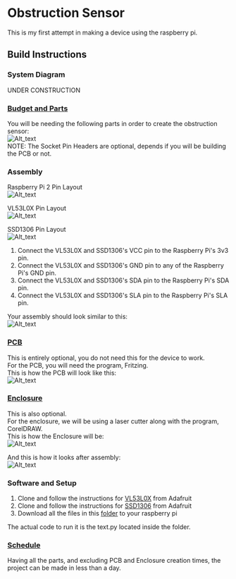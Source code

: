 # Obstruction Sensor

This is my first attempt in making a device using the raspberry pi.  

## Build Instructions

### System Diagram
UNDER CONSTRUCTION  

### [Budget and Parts](https://github.com/AldousMendoza/ObstructionSensor/blob/master/ProjectDocumentation/Budget.xlsx)
You will be needing the following parts in order to create the obstruction sensor:  
![Alt_text](https://github.com/AldousMendoza/ObstructionSensor/blob/master/ProjectDocumentation/Purchases/Budget.JPG?raw=true)  
NOTE: The Socket Pin Headers are optional, depends if you will be building the PCB or not.  

### Assembly
Raspberry Pi 2 Pin Layout  
![Alt_text](https://github.com/AldousMendoza/ObstructionSensor/blob/master/ProjectDocumentation/Purchases/rp2_pinout.png?raw=true)  

VL53L0X Pin Layout  
![Alt_text](https://github.com/AldousMendoza/ObstructionSensor/blob/master/ProjectDocumentation/Purchases/VL53L0Xonline.jpg?raw=true)  

SSD1306 Pin Layout  
![Alt_text](https://github.com/AldousMendoza/ObstructionSensor/blob/master/ProjectDocumentation/Purchases/SSD1306online.jpg?raw=true)  

1. Connect the VL53L0X and SSD1306's VCC pin to the Raspberry Pi's 3v3 pin.  
2. Connect the  VL53L0X and SSD1306's GND pin to any of the Raspberry Pi's GND pin.  
3. Connect the VL53L0X and SSD1306's SDA pin to the Raspberry Pi's SDA pin.  
4. Connect the VL53L0X and SSD1306's SLA pin to the Raspberry Pi's SLA pin.  

Your assembly should look similar to this:  
![Alt_text](https://github.com/AldousMendoza/ObstructionSensor/blob/master/ProjectDocumentation/Purchases/circuit.jpg?raw=true)  

### [PCB](https://github.com/AldousMendoza/ObstructionSensor/blob/master/ProjectDocumentation/Obstruction%20Sensor%20PCB%20Sketch.fzz)
This is entirely optional, you do not need this for the device to work.  
For the PCB, you will need the program, Fritzing.  
This is how the PCB will look like this:  
![Alt_text](https://github.com/AldousMendoza/ObstructionSensor/blob/master/ProjectDocumentation/Obstruction%20Sensor%20PCB%20Sketch_pcb.png?raw=true)  

### [Enclosure](https://github.com/AldousMendoza/ObstructionSensor/blob/master/ProjectDocumentation/Pi2CaseX6%20-%20Obstruction%20Sensor.cdr)
This is also optional.  
For the enclosure, we will be using a laser cutter along with the program, CorelDRAW.  
This is how the Enclosure will be:  
![Alt_text](https://github.com/AldousMendoza/ObstructionSensor/blob/master/ProjectDocumentation/Purchases/Enclosure%20SS.jpg?raw=true)  

And this is how it looks after assembly:  
![Alt_text](https://github.com/AldousMendoza/ObstructionSensor/blob/master/ProjectDocumentation/Purchases/Enclosure.jpg?raw=true)  

### Software and Setup

1. Clone and follow the instructions for [VL53L0X](https://github.com/adafruit/Adafruit_CircuitPython_VL53L0X) from Adafruit   
2. Clone and follow the instructions for [SSD1306](https://github.com/adafruit/Adafruit_CircuitPython_SSD1306) from Adafruit  
3. Download all the files in this [folder](https://github.com/AldousMendoza/ObstructionSensor/tree/master/ProjectDocumentation/O-Sensor) to your raspberry pi  

The actual code to run it is the text.py located inside the folder.  

### [Schedule](https://github.com/AldousMendoza/ObstructionSensor/blob/master/ProjectDocumentation/Project%20Schedule.mpp)
Having all the parts, and excluding PCB and Enclosure creation times, the project can be made in less than a day.  
